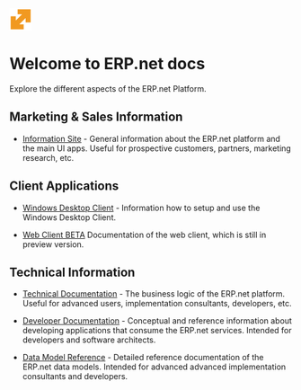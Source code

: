 ![logo-docs1](https://github.com/ErpNetDocs/erpnetdocs.github.io/blob/master/logo-docs1.png) 
# Welcome to ERP.net docs

Explore the different aspects of the ERP.net Platform.

## Marketing & Sales Information

* [Information Site](https://docs.erp.net/info) - 
General information about the ERP.net platform and the main UI apps.
Useful for prospective customers, partners, marketing research, etc.

## Client Applications

* [Windows Desktop Client](https://docs.erp.net/winclient) - 
Information how to setup and use the Windows Desktop Client.

* [Web Client BETA](https://docs.erp.net/webclient)
Documentation of the web client, which is still in preview version.

## Technical Information

* [Technical Documentation](https://docs.erp.net/tech) - 
The business logic of the ERP.net platform.
Useful for advanced users, implementation consultants, developers, etc.

* [Developer Documentation](https://docs.erp.net/dev) - 
Conceptual and reference information about developing applications that consume the ERP.net services.
Intended for developers and software architects.

* [Data Model Reference](https://docs.erp.net/model) - 
Detailed reference documentation of the ERP.net data models.
Intended for advanced advanced implementation consultants and developers.

